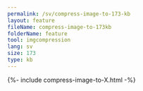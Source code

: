 ```yaml
---
permalink: /sv/compress-image-to-173-kb
layout: feature
fileName: compress-image-to-173kb
folderName: feature
tool: imgcompression
lang: sv
size: 173
type: kb
---
```


{%- include compress-image-to-X.html -%}
